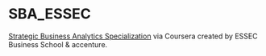 # SBA_ESSEC

[Strategic Business Analytics Specialization](https://www.coursera.org/specializations/strategic-analytics) via Coursera created by ESSEC Business School & accenture.


